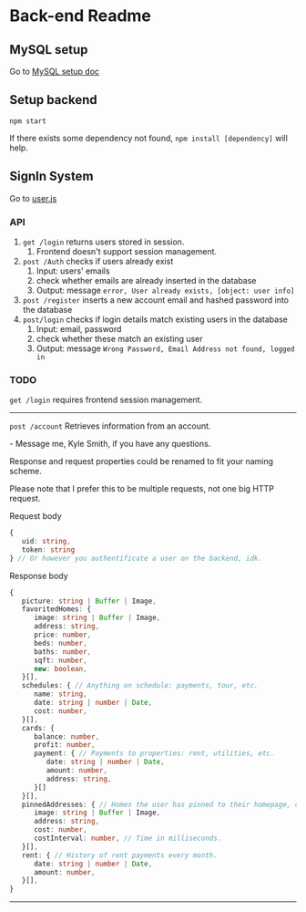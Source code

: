 
# Back-end Readme
## MySQL setup
Go to [MySQL setup doc](./docs/mysql/readme.md)
## Setup backend
```
npm start
```
If there exists some dependency not found, `npm install [dependency]` will help.
## SignIn System
Go to [user.js](routes/users.js)
### API
1. `get /login` returns users stored in session. 
   1. Frontend doesn't support session management.
2. `post /Auth` checks if users already exist
   1. Input: users' emails
   2. check whether emails are already inserted in the database
   3. Output: message `error, User already exists, [object: user info]`
3. `post /register` inserts a new account email and hashed password into the database
4. `post/login` checks if login details match existing users in the database
   1. Input: email, password
   2. check whether these match an existing user
   3. Output: message `Wrong Password, Email Address not found, logged in`
### TODO
`get /login` requires frontend session management.

---

`post /account` Retrieves information from an account.

\- Message me, Kyle Smith, if you have any questions.

Response and request properties could be renamed to fit your naming scheme. 

Please note that I prefer this to be multiple requests, not one big HTTP request.

Request body
```ts
{
   uid: string,
   token: string
} // Or however you authentificate a user on the backend, idk.
``` 

Response body
```ts
{
   picture: string | Buffer | Image,
   favoritedHomes: {
      image: string | Buffer | Image,
      address: string,
      price: number,
      beds: number,
      baths: number,
      sqft: number,
      new: boolean,
   }[],
   schedules: { // Anything on schedule: payments, tour, etc.
      name: string,
      date: string | number | Date,
      cost: number,
   }[],
   cards: {
      balance: number,
      profit: number,
      payment: { // Payments to properties: rent, utilities, etc.
         date: string | number | Date,
         amount: number,
         address: string,
      }[]
   }[],
   pinnedAddresses: { // Homes the user has pinned to their homepage, could be where the user lives.
      image: string | Buffer | Image,
      address: string,
      cost: number,
      costInterval: number, // Time in milliseconds.
   }[],
   rent: { // History of rent payments every month.
      date: string | number | Date,
      amount: number,
   }[],
}
```
---